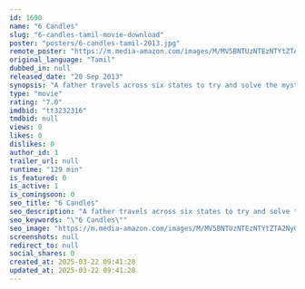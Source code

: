 ```yaml
---
id: 1690
name: "6 Candles"
slug: "6-candles-tamil-movie-download"
poster: "posters/6-candles-tamil-2013.jpg"
remote_poster: "https://m.media-amazon.com/images/M/MV5BNTUzNTEzNTYtZTA2Ny00YTQ1LTkyNjUtY2FlMzFkZTE5MDNlXkEyXkFqcGc@._V1_SX300.jpg"
original_language: "Tamil"
dubbed_in: null
released_date: "20 Sep 2013"
synopsis: "A father travels across six states to try and solve the mystery of his son's disappearance."
type: "movie"
rating: "7.0"
imdbid: "tt3232316"
tmdbid: null
views: 0
likes: 0
dislikes: 0
author_id: 1
trailer_url: null
runtime: "129 min"
is_featured: 0
is_active: 1
is_comingsoon: 0
seo_title: "6 Candles"
seo_description: "A father travels across six states to try and solve the mystery of his son's disappearance."
seo_keywords: "\"6 Candles\""
seo_image: "https://m.media-amazon.com/images/M/MV5BNTUzNTEzNTYtZTA2Ny00YTQ1LTkyNjUtY2FlMzFkZTE5MDNlXkEyXkFqcGc@._V1_SX300.jpg"
screenshots: null
redirect_to: null
social_shares: 0
created_at: 2025-03-22 09:41:28
updated_at: 2025-03-22 09:41:28
---
```


